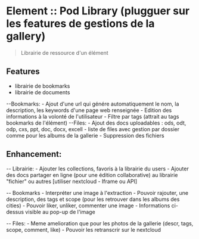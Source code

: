 # Element :: Pod Library (plugguer sur les features de gestions de la gallery) 
> Librairie de ressource d'un élément

## Features
  
- librairie de bookmarks
- librairie de documents 
	
--Bookmarks:
	- Ajout d'une url qui génére automatiquement le nom, la description, les keywords d'une page web renseignée
	- Edition des informations à la volonté de l'utilisateur
	- Filtre par tags (attrait au tags bookmarks de l'élément)
--Files:
	- Ajout des docs uploadables : ods, odt, odp, cxs, ppt, doc, docx, excell
	- liste de files avec gestion par dossier comme pour les albums de la gallerie
	- Suppression des fichiers


## Enhancement:
-- Librairie:
	- Ajouter les collections, favoris à la librairie du users
	- Ajouter des docs partager en ligne (pour une édition collaborative) au librairie "fichier" ou autres [utiliser nextcloud - Iframe ou API]

-- Bookmarks
	- Interpréter une image à l'extraction
	- Pouvoir rajouter, une description, des tags et scope (pour les retrouver dans les albums des cities)
	- Pouvoir liker, unliker, commenter une image 
	- Informations ci-dessus visible au pop-up de l'image

-- Files:
	- Meme amelioration que pour les photos de la gallerie (descr, tags, scope, comment, like)
	- Pouvoir les retranscrir sur le nextcloud